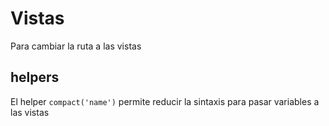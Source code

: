# Vistas
Para cambiar la ruta a las vistas

## helpers

El helper ```compact('name')``` permite reducir la sintaxis para pasar variables a las vistas 

